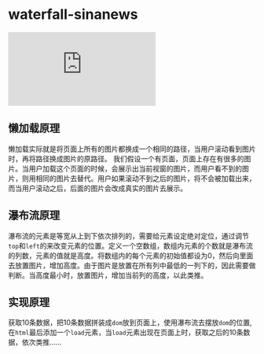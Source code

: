 # waterfall-sinanews
![预览地址](https://sherltiangang.github.io/waterfall-sinanews/index.html)

## 懒加载原理
懒加载实际就是将页面上所有的图片都换成一个相同的路径，当用户滚动看到图片时，再将路径换成图片的原路径。
我们假设一个有页面，页面上存在有很多的图片。当用户加载这个页面的时候，会展示出当前视窗的图片，而用户看不到的图片，则用相同的图片去替代。用户如果滚动不到之后的图片，将不会被加载出来，而当用户滚动之后，后面的图片会改成真实的图片去展示。

## 瀑布流原理
瀑布流的元素是等宽从上到下依次排列的，需要给元素设定绝对定位，通过调节`top`和`left`的来改变元素的位置。定义一个空数组，数组内元素的个数就是瀑布流的列数，元素的值就是高度。将数组内的每个元素的初始值都设为0，然后向里面去放置图片，增加高度。由于图片是放置在所有列中最低的一列下的，因此需要做判断。当高度最小时，放置图片，增加当前列的高度，以此类推。

## 实现原理
获取10条数据，把10条数据拼装成`dom`放到页面上，使用瀑布流去摆放`dom`的位置,在`html`最后添加一个`load`元素，当`load`元素出现在页面上时，获取之后的10条数据，依次类推......

